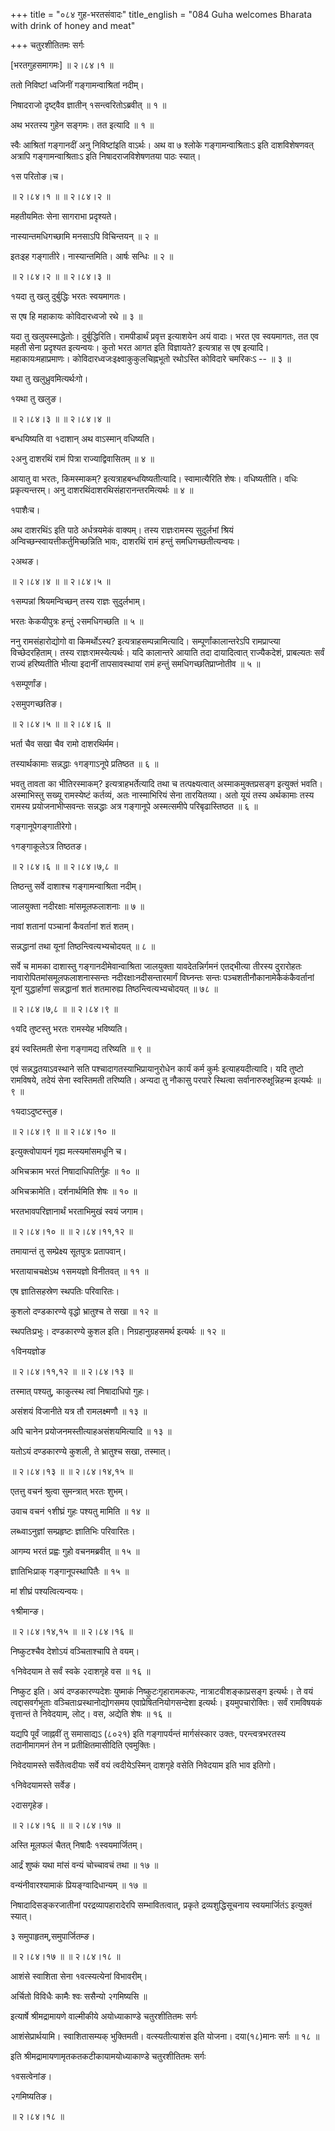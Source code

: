 +++
title = "०८४ गुह-भरतसंवादः"
title_english = "084 Guha welcomes Bharata with drink of honey and meat"

+++
चतुरशीतितमः सर्गः  

\[भरतगुहसमागमः\] ॥ २।८४।१ ॥   

ततो निविष्टां ध्वजिनीं गङ्गामन्वाश्रितां नदीम्।  

निषादराजो दृष्ट्वैव ज्ञातीन् १सन्त्वरितोऽब्रवीत्  ॥  १  ॥   

अथ भरतस्य गुहेन सङ्गमः। तत इत्यादि  ॥  १  ॥   

स्वैः आश्रितां गङ्गानदीं अनु निविष्टांइति वाऽर्थः। अथ वा ७ श्लोके गङ्गामन्वाश्रिताःऽ इति दाशविशेषणवत् अत्रापि गङ्गामन्वाश्रिताःऽ इति निषादराजविशेषणतया पाठः स्यात्।  

१स परितोङ।च।  

 ॥ २।८४।१ ॥  ॥ २।८४।२ ॥   

महतीयमितः सेना सागराभा प्रदृश्यते।  

नास्यान्तमधिगच्छामि मनसाऽपि विचिन्तयन्  ॥  २  ॥   

इतःइह गङ्गातीरे। नास्यान्तमिति। आर्षः सन्धिः  ॥  २  ॥   

 ॥ २।८४।२ ॥  ॥ २।८४।३ ॥   

१यदा तु खलु दुर्बुद्धिः भरतः स्वयमागतः।  

स एष हि महाकायः कोविदारध्वजो रथे  ॥  ३  ॥   

यदा तु खलुयस्माद्धेतोः। दुर्बुद्धिरिति। रामपीडार्थं प्रवृत्त इत्याशयेन अयं वादाः। भरत एव स्वयमागतः, तत एव महती सेना प्रदृश्यत इत्यन्वयः। कुतो भरत आगत इति विज्ञायते? इत्यत्राह स एष इत्यादि। महाकायःमहाप्रमाणः। कोविदारध्वजःइक्ष्वाकुकुलचिह्नभूतो रथोऽस्ति कोविदारे चमरिकःऽ --  ॥  ३  ॥   

यथा तु खलुध्रुवमित्यर्थःगो।  

१यथा तु खलुङ।  

 ॥ २।८४।३ ॥  ॥ २।८४।४ ॥   

बन्धयिष्यति वा १दाशान् अथ वाऽस्मान् वधिष्यति।  

२अनु दाशरथिं रामं पित्रा राज्याद्विवासितम्  ॥  ४  ॥   

आयातु वा भरतः, किमस्माकम्? इत्यत्राहबन्धयिष्यतीत्यादि। स्वामात्यैरिति शेषः। वधिष्यतीति। वधिः प्रकृत्यन्तरम्। अनु दाशरथिंदाशरथिसंहारानन्तरमित्यर्थः  ॥  ४  ॥   

१पाशैःच।  

अथ दाशरथिंऽ इति पाठे अर्धत्रयमेकं वाक्यम्। तस्य राज्ञःरामस्य सुदुर्लभां श्रियं अन्विच्छन्स्वायत्तीकर्तुमिच्छन्निति भावः, दाशरथिं रामं हन्तुं समधिगच्छतीत्यन्वयः।  

२अथङ।  

 ॥ २।८४।४ ॥  ॥ २।८४।५ ॥   

१सम्पन्नां श्रियमन्विच्छन् तस्य राज्ञः सुदुर्लभाम्।  

भरतः केकयीपुत्रः हन्तुं २समधिगच्छति  ॥  ५  ॥   

ननु रामसंहारोद्योगो वा किमर्थोऽस्य? इत्यत्राहसम्पन्नामित्यादि। सम्पूर्णांकालान्तरेऽपि रामप्राप्त्या विच्छेदरहिताम्। तस्य राज्ञःरामस्येत्यर्थः। यदि कालान्तरे आयाति तदा दायादित्वात् राज्यैकदेशं, प्राबल्यतः सर्वं राज्यं हरिष्यतीति भीत्या इदानीं तापसावस्थायां रामं हन्तुं समधिगच्छतिप्राप्नोतीव  ॥  ५  ॥   

१सम्पूर्णांङ।  

२समुपगच्छतिङ।  

 ॥ २।८४।५ ॥  ॥ २।८४।६ ॥   

भर्ता चैव सखा चैव रामो दाशरथिर्मम।  

तस्यार्थकामाः सन्नद्धाः १गङ्गाऽनूपे प्रतिष्ठत  ॥  ६  ॥   

भवतु तावता का भीतिरस्माकम्? इत्यत्राहभर्तेत्यादि तथा च तत्पक्ष्यत्वात् अस्माकमुक्तप्रसङ्ग इत्युक्तं भवति। अस्माभिस्तु सख्यू रामस्येष्टं कर्तव्यं, अतः नास्माभिरियं सेना तारयितव्या। अतो यूयं तस्य अर्थकामाः तस्य रामस्य प्रयोजनाभीप्सवन्तः सन्नद्धाः अत्र गङ्गानूपे अस्मत्समीपे परिबृढास्तिष्ठत  ॥  ६  ॥   

गङ्गानूपेगङ्गातीरेगो।  

१गङ्गाकूलेऽत्र तिष्ठतङ।  

 ॥ २।८४।६ ॥  ॥ २।८४।७,८ ॥   

तिष्ठन्तु सर्वे दाशाश्च गङ्गामन्वाश्रिता नदीम्।  

जालयुक्ता नदीरक्षाः मांसमूलफलाशनाः  ॥  ७  ॥   

नावां शतानां पञ्चानां कैवर्तानां शतं शतम्।  

सन्नद्धानां तथा यूनां तिष्ठन्त्वित्यभ्यचोदयत्  ॥  ८  ॥   

सर्वे च मामका दाशास्तु गङ्गानदीमेवान्वाश्रिता जालयुक्ता यावदेतन्निर्गमनं एतद्भीत्या तीरस्य दुरारोहतः नावारोपितमांसमूलफलाशनास्सन्तः नदीरक्षाःनदीसन्तारमार्गं विघ्नन्तः सन्तः पञ्चशतीनौकानामेकैकंकैवर्तानां यूनां युद्धार्हाणां सन्नद्धानां शतं शतमारुह्य तिष्ठन्त्वित्यभ्यचोदयत्  ॥  ७८  ॥   

 ॥ २।८४।७,८ ॥  ॥ २।८४।९ ॥   

१यदि तुष्टस्तु भरतः रामस्येह भविष्यति।  

इयं स्वस्तिमती सेना गङ्गामद्य तरिष्यति  ॥  ९  ॥   

एवं सन्नद्धतयाऽवस्थाने सति पश्चादागतस्याभिप्रायानुरोधेन कार्यं कर्म कुर्मः इत्याहयदीत्यादि। यदि तुष्टो रामविषये, तदेयं सेना स्वस्तिमती तरिष्यति। अन्यदा तु नौकासु परपारे स्थित्वा सर्वानारुरुक्षून्निहन्म इत्यर्थः  ॥  ९  ॥   

१यदाऽदुष्टस्तुङ।  

 ॥ २।८४।९ ॥  ॥ २।८४।१० ॥   

इत्युक्त्वोपायनं गृह्य मत्स्यमांसमधूनि च।  

अभिचक्राम भरतं निषादाधिपतिर्गुहः  ॥  १०  ॥   

अभिचक्रामेति। दर्शनार्थमिति शेषः  ॥  १०  ॥   

भरतभावपरिज्ञानार्थं भरताभिमुखं स्वयं जगाम।  

 ॥ २।८४।१० ॥  ॥ २।८४।११,१२ ॥   

तमायान्तं तु सम्प्रेक्ष्य सूतपुत्रः प्रतापवान्।  

भरतायाचचक्षेऽथ १समयज्ञो विनीतवत्  ॥  ११  ॥   

एष ज्ञातिसहस्रेण स्थपतिः परिवारितः।  

कुशलो दण्डकारण्ये वृद्धो भ्रातुश्च ते सखा  ॥  १२  ॥   

स्थपतिःप्रभुः। दण्डकारण्ये कुशल इति। निग्रहानुग्रहसमर्थ इत्यर्थः  ॥  १२  ॥   

१विनयज्ञोङ  

 ॥ २।८४।११,१२ ॥  ॥ २।८४।१३ ॥   

तस्मात् पश्यतु, काकुत्स्थ त्वां निषादाधिपो गुहः।  

असंशयं विजानीते यत्र तौ रामलक्ष्मणौ  ॥  १३  ॥   

अपि चानेन प्रयोजनमस्तीत्याहअसंशयमित्यादि  ॥  १३  ॥   

यतोऽयं दण्डकारण्ये कुशली, ते भ्रातुश्च सखा, तस्मात्।  

 ॥ २।८४।१३ ॥  ॥ २।८४।१४,१५ ॥   

एतत्तु वचनं श्रुत्वा सुमन्त्रात् भरतः शुभम्।  

उवाच वचनं १शीघ्रं गुहः पश्यतु मामिति  ॥  १४  ॥   

लब्ध्वाऽनुज्ञां सम्प्रहृष्टः ज्ञातिभिः परिवारितः।  

आगम्य भरतं प्रह्वः गुहो वचनमब्रवीत्  ॥  १५  ॥   

ज्ञातिभिःप्राक् गङ्गानूपस्थापितैः  ॥  १५  ॥   

मां शीघ्रं पश्यत्वित्यन्वयः।  

१श्रीमान्ङ।  

 ॥ २।८४।१४,१५ ॥  ॥ २।८४।१६ ॥   

निष्कुटश्चैव देशोऽयं वञ्चिताश्चापि ते वयम्।  

१निवेदयाम ते सर्वं स्वके २दाशगृहे वस  ॥  १६  ॥   

निष्कुट इति। अयं दण्डकारण्यदेशः युष्माकं निष्कुटःगृहारामकल्पः, नात्राटवीशङ्काप्रसङ्ग इत्यर्थः। ते वयं त्वद्दासवर्गभूताः वञ्चिताःप्रस्थानोद्योगसमय एवाप्रेषितनियोगसन्देशा इत्यर्थः। इयमुपचारोक्तिः। सर्वं रामविषयकं वृत्तान्तं ते निवेदयाम्, लोट्। वस, अद्येति शेषः  ॥  १६  ॥   

यद्यपि पूर्वं जाह्नवीं तु समासाद्यऽ (८०२१) इति गङ्गापर्यन्तं मार्गसंस्कार उक्तः, परन्त्वत्रभरतस्य तदानीमागमनं तेन न प्रतीक्षितमासीदिति एवमुक्तिः।  

निवेदयामस्ते सर्वेतेत्वदीयाः सर्वे वयं त्वदीयेऽस्मिन् दाशगृहे वसेति निवेदयाम इति भाव इतिगो।  

१निवेदयामस्ते सर्वेङ।  

२दासगृहेङ।  

 ॥ २।८४।१६ ॥  ॥ २।८४।१७ ॥   

अस्ति मूलफलं चैतत् निषादैः १स्वयमार्जितम्।  

आर्द्रं शुष्कं यथा मांसं वन्यं चोच्चावचं तथा  ॥  १७  ॥   

वन्यंनीवारश्यामाकं प्रियङ्ग्वादिधान्यम्  ॥  १७  ॥   

निषादादिसङ्करजातीनां परद्रव्यापहारादेरपि सम्भावितत्वात्, प्रकृते द्रव्यशुद्धिसूचनाय स्वयमार्जितंऽ इत्युक्तं स्यात्।  

३ समुपाहृतम्,समुपार्जितम्ङ।  

 ॥ २।८४।१७ ॥  ॥ २।८४।१८ ॥   

आशंसे स्वाशिता सेना १वत्स्यत्येनां विभावरीम्।  

अर्चितो विविधैः कामैः श्वः ससैन्यो २गमिष्यसि ॥   

इत्यार्षे श्रीमद्रामायणे वाल्मीकीये अयोध्याकाण्डे चतुरशीतितमः सर्गः  

आशंसेप्रार्थयामि। स्वाशितासम्यक् भुक्तिमती। वत्स्यतीत्याशंस इति योजना। दया(१८)मानः सर्गः  ॥ १८ ॥   

इति श्रीमद्रामायणामृतकतकटीकायामयोध्याकाण्डे चतुरशीतितमः सर्गः  

१वसत्वेनांङ।  

२गमिष्यतिङ।  

 ॥ २।८४।१८ ॥   

